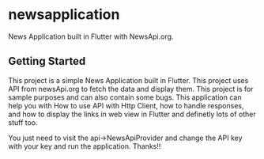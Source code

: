 # newsapplication
News Application built in Flutter with NewsApi.org.

## Getting Started
This project is a simple News Application built in Flutter. This project uses API from newsApi.org to fetch the data and display them.
This project is for sample purposes and can also contain some bugs. This application can help you with How to use API with Http Client, how to handle responses, and how to display the links in web view in Flutter and definetly lots of other stuff too. 

You just need to visit the api->NewsApiProvider and change the API key with your key and run the application.
Thanks!!
